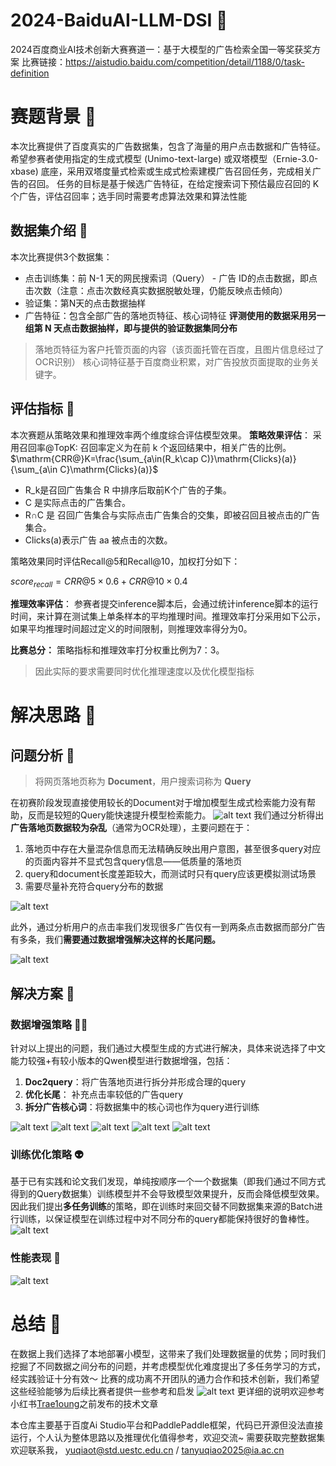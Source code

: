 # 2024-BaiduAI-LLM-DSI 🤠
2024百度商业AI技术创新大赛赛道一：基于大模型的广告检索全国一等奖获奖方案
比赛链接：https://aistudio.baidu.com/competition/detail/1188/0/task-definition
# 赛题背景 🤩
本次比赛提供了百度真实的广告数据集，包含了海量的用户点击数据和广告特征。 希望参赛者使用指定的生成式模型 (Unimo-text-large) 或双塔模型（Ernie-3.0-xbase) 底座，采用双塔度量式检索或生成式检索建模广告召回任务，完成相关广告的召回。 任务的目标是基于候选广告特征，在给定搜索词下预估最应召回的 K 个广告，评估召回率；选手同时需要考虑算法效果和算法性能

## 数据集介绍 🤗
本次比赛提供3个数据集：
* 点击训练集：前 N-1 天的网民搜索词（Query） - 广告 ID的点击数据，即点击次数（注意：点击次数经真实数据脱敏处理，仍能反映点击倾向）
* 验证集：第N天的点击数据抽样
* 广告特征：包含全部广告的落地页特征、核心词特征
**评测使用的数据采用另一组第 N 天点击数据抽样，即与提供的验证数据集同分布**
> 落地页特征为客户托管页面的内容（该页面托管在百度，且图片信息经过了OCR识别）
> 核心词特征基于百度商业积累，对广告投放页面提取的业务关键字。
## 评估指标 🤔
本次赛题从策略效果和推理效率两个维度综合评估模型效果。
**策略效果评估**： 采用召回率@TopK: 召回率定义为在前 k 个返回结果中，相关广告的比例。
$\mathrm{CRR@}K=\frac{\sum_{a\in(R_k\cap C)}\mathrm{Clicks}(a)}{\sum_{a\in C}\mathrm{Clicks}(a)}$
* R_k是召回广告集合 R 中排序后取前K个广告的子集。
* C 是实际点击的广告集合。
* R∩C 是 召回广告集合与实际点击广告集合的交集，即被召回且被点击的广告集合。
* Clicks(a)表示广告 aa 被点击的次数。

策略效果同时评估Recall@5和Recall@10，加权打分如下：

$score_{recall}=CRR@5\times0.6+CRR@10\times0.4$

**推理效率评估**： 参赛者提交inference脚本后，会通过统计inference脚本的运行时间，来计算在测试集上单条样本的平均推理时间。推理效率打分采用如下公示，如果平均推理时间超过定义的时间限制，则推理效率得分为0。

**比赛总分：** 策略指标和推理效率打分权重比例为7：3。

> 因此实际的要求需要同时优化推理速度以及优化模型指标

# 解决思路 🤯
## 问题分析 🥸
> 将网页落地页称为 **Document**，用户搜索词称为 **Query** 

在初赛阶段发现直接使用较长的Document对于增加模型生成式检索能力没有帮助，反而是较短的Query能快速提升模型检索能力。
![alt text](./figures/fig0.jpg)
我们通过分析得出**广告落地页数据较为杂乱**（通常为OCR处理），主要问题在于：
1. 落地页中存在大量混杂信息而无法精确反映出用户意图，甚至很多query对应的页面内容并不显式包含query信息——低质量的落地页
2. query和document长度差距较大，而测试时只有query应该更模拟测试场景
3. 需要尽量补充符合query分布的数据

![alt text](./figures/fig1.jpg)

此外，通过分析用户的点击率我们发现很多广告仅有一到两条点击数据而部分广告有多条，我们**需要通过数据增强解决这样的长尾问题。**

![alt text](./figures/fig2.jpg)

## 解决方案 🤥
### 数据增强策略 😶‍🌫️
针对以上提出的问题，我们通过大模型生成的方式进行解决，具体来说选择了中文能力较强+有较小版本的Qwen模型进行数据增强，包括：

1. **Doc2query**：将广告落地页进行拆分并形成合理的query
2. **优化长尾**： 补充点击率较低的广告query
3. **拆分广告核心词**：将数据集中的核心词也作为query进行训练

![alt text](./figures/fig3.jpg)
![alt text](./figures/fig5.jpg)
![alt text](./figures/fig6.jpg)
![alt text](./figures/fig7.jpg)
![alt text](./figures/fig8.jpg)

### 训练优化策略 👽
基于已有实践和论文我们发现，单纯按顺序一个一个数据集（即我们通过不同方式得到的Query数据集）训练模型并不会导致模型效果提升，反而会降低模型效果。
因此我们提出**多任务训练**的策略，即在训练时来回交替不同数据集来源的Batch进行训练，以保证模型在训练过程中对不同分布的query都能保持很好的鲁棒性。
![alt text](./figures/fig4.jpg)
### 性能表现 👻
![alt text](./figures/fig9.jpg)
# 总结 🤖
在数据上我们选择了本地部署小模型，这带来了我们处理数据量的优势；同时我们挖掘了不同数据之间分布的问题，并考虑模型优化难度提出了多任务学习的方式，经实践验证十分有效～
比赛的成功离不开团队的通力合作和技术创新，我们希望这些经验能够为后续比赛者提供一些参考和启发
![alt text](./figures/fig10.jpg)
更详细的说明欢迎参考小红书[Trae1oung](https://www.xiaohongshu.com/user/profile/6130728d000000000201b3fe)之前发布的技术文章

本仓库主要基于百度Ai Studio平台和PaddlePaddle框架，代码已开源但没法直接运行，个人认为整体思路以及推理优化值得参考，欢迎交流~
需要获取完整数据集欢迎联系我， yuqiaot@std.uestc.edu.cn / tanyuqiao2025@ia.ac.cn